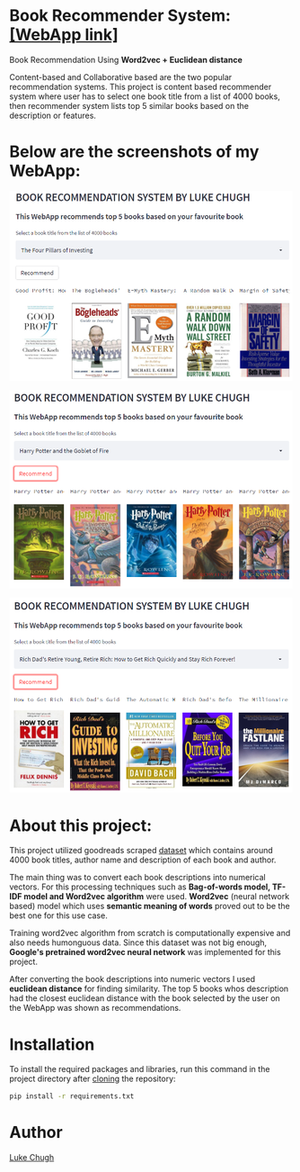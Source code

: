# Book Recommender System: [[WebApp link]](https://share.streamlit.io/luke-chugh/book-recommender-webapp/main/app.py)
Book Recommendation Using **Word2vec + Euclidean distance**

Content-based and Collaborative based are the two popular recommendation systems. This project is content based recommender system where user has to select one book title from a list of 4000 books, then recommender system lists top 5 similar books based on the description or features.

# Below are the screenshots of my WebApp:

![Capture](https://github.com/luke-chugh/Book-Recommender-WebApp/blob/main/screenshots/1.png)

![Capture1](https://github.com/luke-chugh/Book-Recommender-WebApp/blob/main/screenshots/2.png)

![Capture2](https://github.com/luke-chugh/Book-Recommender-WebApp/blob/main/screenshots/3.png)

# About this project:

This project utilized goodreads scraped [dataset](https://www.kaggle.com/datasets/jealousleopard/goodreadsbooks) which contains around 4000 book titles, author name and description of each book and author.

The main thing was to convert each book descriptions into numerical vectors. For this processing techniques such as **Bag-of-words model, TF-IDF model and Word2vec algorithm** were used. **Word2vec** (neural network based) model which uses **semantic meaning of words** proved out to be the best one for this use case.

Training word2vec algorithm from scratch is computationally expensive and also needs humonguous data. Since this dataset was not big enough, **Google's pretrained word2vec neural network** was implemented for this project. 

After converting the book descriptions into numeric vectors I used **euclidean distance** for finding similarity. The top 5 books whos description had the closest euclidean distance with the book selected by the user on the WebApp was shown as recommendations.

# Installation
To install the required packages and libraries, run this command in the project directory after [cloning](https://www.howtogeek.com/451360/how-to-clone-a-github-repository/) the repository:
```bash
pip install -r requirements.txt
```
# Author
[Luke Chugh](https://www.linkedin.com/in/luke-chugh-2b2043181/)
